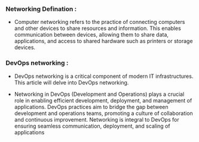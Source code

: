 
### Networking Defination :

- Computer networking refers to the practice of connecting computers and other devices to share resources and information. This enables         communication between devices, allowing them to share data, applications, and access to shared hardware such as printers or storage devices.


### DevOps networking :

- DevOps networking is a critical component of modern IT infrastructures. This article will delve into DevOps networking.

- Networking in DevOps (Development and Operations) plays a crucial role in enabling efficient development, deployment, and management of applications. DevOps practices aim to bridge the gap between development and operations teams, promoting a culture of collaboration and continuous improvement. Networking is integral to DevOps for ensuring seamless communication, deployment, and scaling of applications